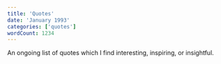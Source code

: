 ```yaml
---
title: 'Quotes'
date: 'January 1993'
categories: ['quotes']
wordCount: 1234
---
```


An ongoing list of quotes which I find interesting, inspiring, or insightful. 

